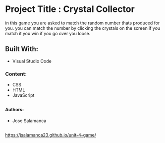 # Project Title : Crystal Collector
in this game you are asked to match the random number thats produced for you.
you can match the number by clicking the crystals on the screen if you match it you win if you go over you loose.


## Built With:
* Visual Studio Code




### Content:
* CSS
* HTML
* JavaScript




##

#### Authors:
* Jose Salamanca

##
https://jsalamanca23.github.io/unit-4-game/
